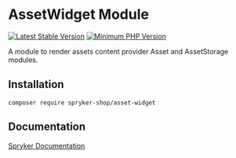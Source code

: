 # AssetWidget Module
[![Latest Stable Version](https://poser.pugx.org/spryker-shop/asset-widget/v/stable.svg)](https://packagist.org/packages/spryker-shop/asset-widget)
[![Minimum PHP Version](https://img.shields.io/badge/php-%3E%3D%208.0-8892BF.svg)](https://php.net/)

A module to render assets content provider Asset and AssetStorage modules.

## Installation

```
composer require spryker-shop/asset-widget
```

## Documentation

[Spryker Documentation](https://docs.spryker.com)
